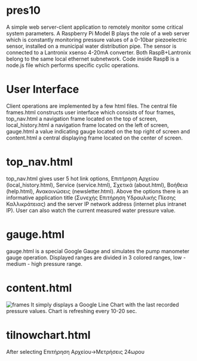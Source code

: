 pres10
======
A simple web server-client application to remotely monitor some critical system parameters.
A Raspberry Pi Model B plays the role of a web server which is constantly monitoring pressure values of a 0-10bar piezoelectric sensor, installed on a municipal water distribution pipe.
The sensor is connected to a Lantronix xsenso 4-20mA converter.
Both RaspB+Lantronix belong to the same local ethernet subnetwork.
Code inside RaspB is a node.js file which performs specific cyclic operations.

User Interface
======
Client operations are implemented by a few html files. The central file frames.html constructs user interface which consists of four frames, top_nav.html a navigation frame located on the top of screen, local_history.html a navigation frame located on the left of screen, gauge.html a value indicating gauge located on the top right of screen and content.html a central displaying frame located on the center of screen.

top_nav.html
======
top_nav.html gives user 5 hot link options, Επιτήρηση Αρχείου (local_history.html), Service (service.html), Σχετικά (about.html), Βοήθεια (help.html), Ανακοινώσεις (newsletter.html). Above the options there is an informative application title (Συνεχής Επιτήρηση Υδραυλικής Πίεσης Καλλικράτειας) and the server IP network address (internet plus intranet IP). User can also watch the current measured water pressure value.

gauge.html
======
gauge.html is a special Google Gauge and simulates the pump manometer gauge operation. Displayed ranges are divided in 3 colored ranges, low - medium - high pressure range.

content.html
======
![frames](https://cloud.githubusercontent.com/assets/6866345/3530270/e78114a2-07a2-11e4-91fb-82e6c30b150d.png)
It simply displays a Google Line Chart with the last recorded pressure values. Chart is refreshing every 10-20 sec.

tilnowchart.html
======
After selecting Επιτήρηση Αρχείου->Μετρήσεις 24ωρου 
